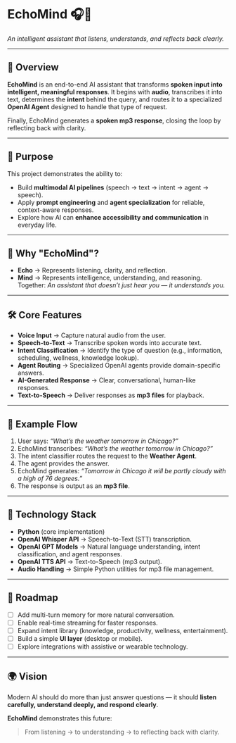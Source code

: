 # EchoMind 🎧🧠  
*An intelligent assistant that listens, understands, and reflects back clearly.*  

---

## 📖 Overview  
**EchoMind** is an end-to-end AI assistant that transforms **spoken input into intelligent, meaningful responses**. It begins with **audio**, transcribes it into text, determines the **intent** behind the query, and routes it to a specialized **OpenAI Agent** designed to handle that type of request.  

Finally, EchoMind generates a **spoken mp3 response**, closing the loop by reflecting back with clarity.  

---

## 🎯 Purpose  
This project demonstrates the ability to:  
- Build **multimodal AI pipelines** (speech → text → intent → agent → speech).  
- Apply **prompt engineering** and **agent specialization** for reliable, context-aware responses.  
- Explore how AI can **enhance accessibility and communication** in everyday life.  

---

## 🧠 Why "EchoMind"?  
- **Echo** → Represents listening, clarity, and reflection.  
- **Mind** → Represents intelligence, understanding, and reasoning.  
Together: *An assistant that doesn’t just hear you — it understands you.*  

---

## 🛠️ Core Features  
- **Voice Input** → Capture natural audio from the user.  
- **Speech-to-Text** → Transcribe spoken words into accurate text.  
- **Intent Classification** → Identify the type of question (e.g., information, scheduling, wellness, knowledge lookup).  
- **Agent Routing** → Specialized OpenAI agents provide domain-specific answers.  
- **AI-Generated Response** → Clear, conversational, human-like responses.  
- **Text-to-Speech** → Deliver responses as **mp3 files** for playback.  

---

## 🚀 Example Flow  
1. User says: *“What’s the weather tomorrow in Chicago?”*  
2. EchoMind transcribes: *“What’s the weather tomorrow in Chicago?”*  
3. The intent classifier routes the request to the **Weather Agent**.  
4. The agent provides the answer.  
5. EchoMind generates: *“Tomorrow in Chicago it will be partly cloudy with a high of 76 degrees.”*  
6. The response is output as an **mp3 file**.  

---

## 🧩 Technology Stack  
- **Python** (core implementation)  
- **OpenAI Whisper API** → Speech-to-Text (STT) transcription.  
- **OpenAI GPT Models** → Natural language understanding, intent classification, and agent responses.  
- **OpenAI TTS API** → Text-to-Speech (mp3 output).  
- **Audio Handling** → Simple Python utilities for mp3 file management.  

---

## 📌 Roadmap  
- [ ] Add multi-turn memory for more natural conversation.  
- [ ] Enable real-time streaming for faster responses.  
- [ ] Expand intent library (knowledge, productivity, wellness, entertainment).  
- [ ] Build a simple **UI layer** (desktop or mobile).  
- [ ] Explore integrations with assistive or wearable technology.  

---

## 🌍 Vision  
Modern AI should do more than just answer questions — it should **listen carefully, understand deeply, and respond clearly**.  

**EchoMind** demonstrates this future:  
> From listening → to understanding → to reflecting back with clarity.